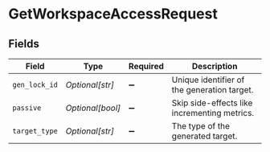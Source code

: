 # GetWorkspaceAccessRequest


## Fields

| Field                                        | Type                                         | Required                                     | Description                                  |
| -------------------------------------------- | -------------------------------------------- | -------------------------------------------- | -------------------------------------------- |
| `gen_lock_id`                                | *Optional[str]*                              | :heavy_minus_sign:                           | Unique identifier of the generation target.  |
| `passive`                                    | *Optional[bool]*                             | :heavy_minus_sign:                           | Skip side-effects like incrementing metrics. |
| `target_type`                                | *Optional[str]*                              | :heavy_minus_sign:                           | The type of the generated target.            |